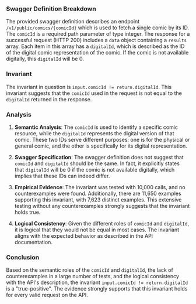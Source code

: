 ### Swagger Definition Breakdown

The provided swagger definition describes an endpoint `/v1/public/comics/{comicId}` which is used to fetch a single comic by its ID. The `comicId` is a required path parameter of type integer. The response for a successful request (HTTP 200) includes a `data` object containing a `results` array. Each item in this array has a `digitalId`, which is described as the ID of the digital comic representation of the comic. If the comic is not available digitally, this `digitalId` will be 0.

### Invariant

The invariant in question is `input.comicId != return.digitalId`. This invariant suggests that the `comicId` used in the request is not equal to the `digitalId` returned in the response.

### Analysis

1. **Semantic Analysis**: The `comicId` is used to identify a specific comic resource, while the `digitalId` represents the digital version of that comic. These two IDs serve different purposes: one is for the physical or general comic, and the other is specifically for its digital representation.

2. **Swagger Specification**: The swagger definition does not suggest that `comicId` and `digitalId` should be the same. In fact, it explicitly states that `digitalId` will be 0 if the comic is not available digitally, which implies that these IDs can indeed differ.

3. **Empirical Evidence**: The invariant was tested with 10,000 calls, and no counterexamples were found. Additionally, there are 11,650 examples supporting this invariant, with 7,623 distinct examples. This extensive testing without any counterexamples strongly suggests that the invariant holds true.

4. **Logical Consistency**: Given the different roles of `comicId` and `digitalId`, it is logical that they would not be equal in most cases. The invariant aligns with the expected behavior as described in the API documentation.

### Conclusion

Based on the semantic roles of the `comicId` and `digitalId`, the lack of counterexamples in a large number of tests, and the logical consistency with the API's description, the invariant `input.comicId != return.digitalId` is a "true-positive". The evidence strongly supports that this invariant holds for every valid request on the API.
